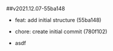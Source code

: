 ##v2021.12.07-55ba148

* feat: add initial structure (55ba148)
* chore: create initial commit (780f102)

* asdf